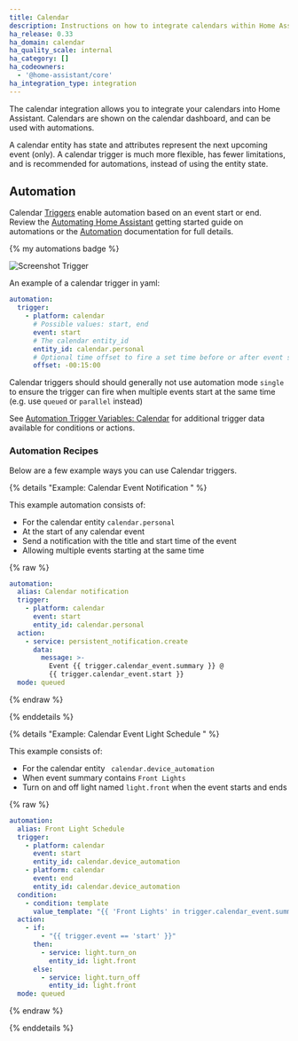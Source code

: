 ```yaml
---
title: Calendar
description: Instructions on how to integrate calendars within Home Assistant.
ha_release: 0.33
ha_domain: calendar
ha_quality_scale: internal
ha_category: []
ha_codeowners:
  - '@home-assistant/core'
ha_integration_type: integration
---
```


The calendar integration allows you to integrate your calendars into Home Assistant. Calendars are shown on the calendar dashboard, and can be used with automations.

A calendar entity has state and attributes represent the next upcoming event (only). A calendar trigger is much more flexible, has fewer limitations, and is recommended for automations, instead of using the entity state.

## Automation

Calendar [Triggers](/docs/automation/trigger) enable automation based on an event start or end. Review the [Automating Home Assistant](/getting-started/automation/) getting started guide on automations or the [Automation](/docs/automation/) documentation for full details.

{% my automations badge %}

![Screenshot Trigger](/images/integrations/calendar/trigger.png)

An example of a calendar trigger in yaml:

```yaml
automation:
  trigger:
    - platform: calendar
      # Possible values: start, end
      event: start
      # The calendar entity_id
      entity_id: calendar.personal
      # Optional time offset to fire a set time before or after event start/end
      offset: -00:15:00
```

Calendar triggers should should generally not use automation mode `single` to ensure the trigger
can fire when multiple events start at the same time (e.g. use `queued` or `parallel` instead)

See [Automation Trigger Variables: Calendar](/docs/automation/templating/#calendar) for additional trigger data available for conditions or actions.

### Automation Recipes

Below are a few example ways you can use Calendar triggers.

{% details "Example: Calendar Event Notification " %}

This example automation consists of:
- For the calendar entity `calendar.personal`
- At the start of any calendar event
- Send a notification with the title and start time of the event
- Allowing multiple events starting at the same time

{% raw %}
```yaml
automation:
  alias: Calendar notification
  trigger:
    - platform: calendar
      event: start
      entity_id: calendar.personal
  action:
    - service: persistent_notification.create
      data:
        message: >-
          Event {{ trigger.calendar_event.summary }} @
          {{ trigger.calendar_event.start }}
  mode: queued
```
{% endraw %}

{% enddetails %}

{% details "Example: Calendar Event Light Schedule " %}

This example consists of:
- For the calendar entity ` calendar.device_automation`
- When event summary contains `Front Lights`
- Turn on and off light named `light.front` when the event starts and ends

{% raw %}
```yaml
automation:
  alias: Front Light Schedule
  trigger:
    - platform: calendar
      event: start
      entity_id: calendar.device_automation
    - platform: calendar
      event: end
      entity_id: calendar.device_automation
  condition:
    - condition: template
      value_template: "{{ 'Front Lights' in trigger.calendar_event.summary }}"
  action:
    - if:
        - "{{ trigger.event == 'start' }}"
      then:
        - service: light.turn_on
          entity_id: light.front
      else:
        - service: light.turn_off
          entity_id: light.front
  mode: queued
```
{% endraw %}

{% enddetails %}
